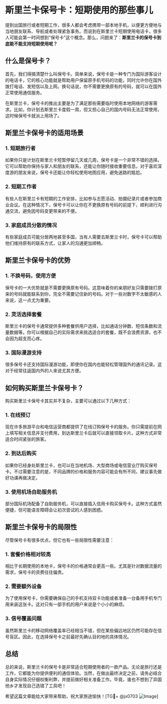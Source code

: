 # 斯里兰卡保号卡：短期使用的那些事儿

提到出国旅行或者短期工作，很多人都会考虑携带一部本地手机，以便更方便地与当地朋友联系、导航或者处理紧急事务。而说到在斯里兰卡短期使用电话卡，很多人可能会第一时间想到“保号卡”这个概念。那么，问题来了：**斯里兰卡的保号卡到底能不能支持短期使用呢？**

## 什么是保号卡？

首先，我们得搞清楚什么叫保号卡。简单来说，保号卡是一种专门为国际游客设计的电话卡，它的核心功能就是帮助用户保留原手机号码的功能，同时允许你在国外拨打电话、发短信以及上网。换句话说，你不需要更换原有的号码，就可以在国外正常使用通信服务。

在斯里兰卡，保号卡的推出主要是为了满足那些需要临时使用本地网络的游客需求。比如，你计划去斯里兰卡度假一周，但又担心自己的国内号码无法正常使用，这时候保号卡就派上用场了。

## 斯里兰卡保号卡的适用场景

### 1. 短期旅行者
如果你只是计划在斯里兰卡短暂停留几天或几周，保号卡是一个非常不错的选择。它可以帮助你保持与家人和朋友的联系，还能让你随时接收重要信息。对于喜欢深度游的朋友来说，保号卡还能让你轻松使用地图应用，避免迷路的尴尬。

### 2. 短期工作者
有些人在斯里兰卡有短期的工作安排，比如参与志愿活动、拍摄纪录片或者参加商业会议。在这种情况下，保号卡可以让你在不更换原有号码的前提下，顺利进行沟通交流，避免因号码变更带来的不便。

### 3. 家庭成员分散的情况
有些家庭成员可能分居两地甚至多国，当有人需要去斯里兰卡时，保号卡可以帮助他们维持原有的联系方式，让家人的沟通更加顺畅。

## 斯里兰卡保号卡的优势

### 1. 不换号码，使用方便
保号卡的一大优势就是不需要更换原有号码。这意味着你的亲朋好友只需要拨打原来的号码就能联系到你，完全不需要记住新的号码。对于一些对数字不太敏感的人来说，这一点尤为重要。

### 2. 灵活选择套餐
斯里兰卡的保号卡通常提供多种套餐供用户选择，比如通话分钟数、短信条数和流量数据等。你可以根据自己的实际需求来挑选适合的套餐，既不会浪费资源，也不会因为超支而心疼。

### 3. 国际漫游支持
很多保号卡还支持国际漫游功能，即使你在国内也能轻松管理国外的通讯记录。这对于经常往返国内外的人来说尤其方便。

## 如何购买斯里兰卡保号卡？

购买斯里兰卡保号卡其实并不复杂，主要可以通过以下几种方式：

### 1. 在线预订
现在许多旅游平台和电信运营商都提供了在线订购保号卡的服务。你只需提前在网上填写相关信息并支付费用，到达斯里兰卡后就可以直接领取卡片。这种方式非常适合时间紧张的旅客。

### 2. 到达后购买
如果你已经身处斯里兰卡，也可以在当地机场、大型商场或电信营业厅购买保号卡。不过需要注意的是，不同品牌的价格和服务内容可能会有所不同，建议事先做好功课再做决定。

### 3. 使用机场自助服务机
部分国际机场配备了自助服务机，可以直接插入信用卡购买保号卡。这种方式虽然便捷，但可能语言障碍会让初次尝试的人感到困惑。

## 斯里兰卡保号卡的局限性

尽管保号卡有很多优点，但它也有一些局限性需要注意：

### 1. 套餐价格相对较高
相比于长期使用的本地卡，保号卡的价格通常会更高一些。尤其是针对数据流量的需求，保号卡的资费往往偏贵。

### 2. 需要额外设备
为了使用保号卡，你需要确保自己的手机支持双卡功能或者准备一台备用手机专门用来装这张卡。这对只有一部手机的用户来说是个小小的麻烦。

### 3. 信号覆盖问题
虽然斯里兰卡的移动网络覆盖率已经相当不错，但在某些偏远地区仍然可能存在信号盲区。因此，在选择保号卡之前最好先确认目的地的具体情况。

## 总结

总的来说，斯里兰卡的保号卡是非常适合短期使用者的一款产品。无论是旅行还是工作，它都能为你提供便利的通信体验。当然，在做出最终决定之前，请务必结合自身实际情况仔细权衡利弊，并提前做好相关准备工作。毕竟，谁也不想到了异国他乡才发现自己选错了工具吧！

希望这篇文章能给大家带来帮助，祝大家旅途愉快！[TG💪+ @jx0703 ![Image](https://github.com/user-attachments/assets/dbca1d08-cadb-493c-b0ec-ad6f7a83f270)]